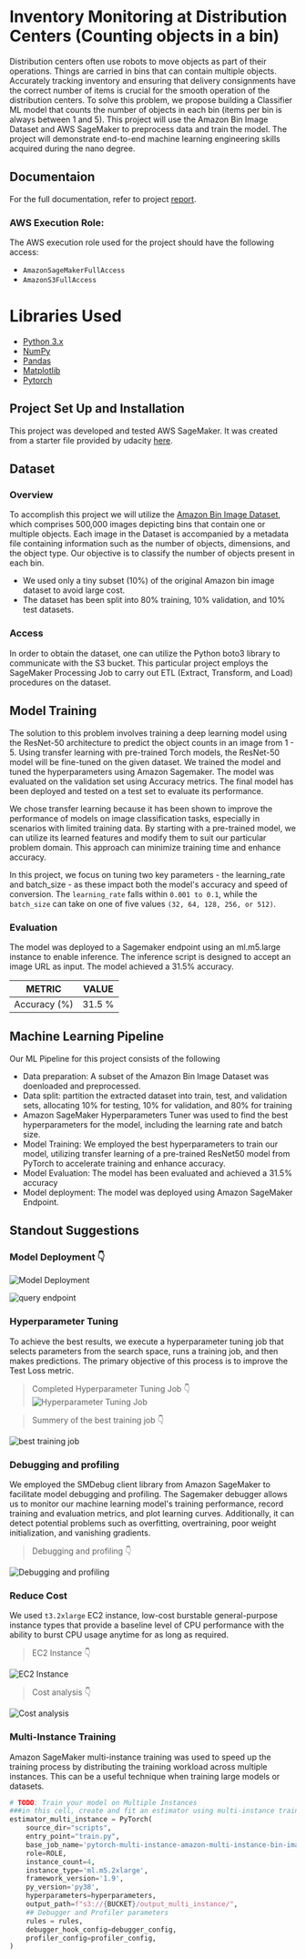 # Inventory Monitoring at Distribution Centers (Counting objects in a bin)

Distribution centers often use robots to move objects as part of their operations. Things
are carried in bins that can contain multiple objects. Accurately tracking inventory and
ensuring that delivery consignments have the correct number of items is crucial for the
smooth operation of the distribution centers. To solve this problem, we propose building a
Classifier ML model that counts the number of objects in each bin (items per bin is always
between 1 and 5). This project will use the Amazon Bin Image Dataset and AWS SageMaker
to preprocess data and train the model. The project will demonstrate end-to-end machine
learning engineering skills acquired during the nano degree.

## Documentaion
For the full documentation, refer to project [report](https://github.com/Phoenix6001/udacity-mlnd-capstone-inventory-monitoring-at-distribution-centers/blob/main/docs/proposal.pdf).

### AWS Execution Role:
The AWS execution role used for the project should have the following access:

- `AmazonSageMakerFullAccess`
- `AmazonS3FullAccess`

# Libraries Used
- [Python 3.x](https://www.python.org)
- [NumPy](https://numpy.org/)
- [Pandas](https://pandas.pydata.org/)
- [Matplotlib](https://matplotlib.org/)
- [Pytorch](https://pytorch.org/)

## Project Set Up and Installation
This project was developed and tested AWS SageMaker. It was created from a starter file provided by udacity [here](https://github.com/udacity/nd009t-capstone-starter/tree/master).

## Dataset
### Overview
To accomplish this project we will utilize the [Amazon Bin Image Dataset](https://registry.opendata.aws/amazon-bin-imagery/), which comprises
500,000 images depicting bins that contain one or multiple objects. Each image in the
Dataset is accompanied by a metadata file containing information such as the number of
objects, dimensions, and the object type. Our objective is to classify the number of objects
present in each bin.

- We used only a tiny subset (10%) of the original Amazon bin image dataset to
avoid large cost.
- The dataset has been split into 80% training, 10% validation, and 10% test
datasets.

### Access
In order to obtain the dataset, one can utilize the Python boto3 library to communicate with the S3 bucket. This particular project employs the SageMaker Processing Job to carry out ETL (Extract, Transform, and Load) procedures on the dataset.
## Model Training

The solution to this problem involves training a deep learning model using the ResNet-50 architecture to predict the object counts in an image from 1 - 5. Using transfer learning with pre-trained Torch models, the ResNet-50 model will be fine-tuned on the given dataset. We trained the model and tuned the hyperparameters using Amazon Sagemaker. The model was evaluated on the validation set using Accuracy metrics. The final model has been deployed and tested on a test set to evaluate its performance.

We chose transfer learning because it has been shown to improve the performance of models on image classification tasks, especially in scenarios with limited training data. By starting with a pre-trained model, we can utilize its learned features and modify them to suit our particular problem domain. This approach can minimize training time and enhance accuracy.

In this project, we focus on tuning two key parameters - the learning_rate and batch_size - as these impact both the model's accuracy and speed of conversion. The `learning_rate` falls within `0.001 to 0.1`, while the `batch_size` can take on one of five values `(32, 64, 128, 256, or 512)`.

### Evaluation
The model was deployed to a Sagemaker endpoint using an ml.m5.large instance to enable inference. The inference script is designed to accept an image URL as input.
The model achieved a 31.5% accuracy.

|       METRIC  |  VALUE  | 
|---------------|---------|
|  Accuracy (%) |  31.5 % |



## Machine Learning Pipeline
Our ML Pipeline for this project consists of the following
- Data preparation: A subset of the Amazon Bin Image Dataset was doenloaded and preprocessed.
- Data split: partition the extracted dataset into train, test, and validation sets, allocating 10% for testing, 10% for validation, and 80% for training
- Amazon SageMaker Hyperparameters Tuner was used to find the best hyperparameters for the model, including the learning rate and batch size.
- Model Training: We employed the best hyperparameters to train our model, utilizing transfer learning of a pre-trained ResNet50 model from PyTorch to accelerate training and enhance accuracy.
- Model Evaluation: The model has been evaluated and achieved a 31.5% accuracy
- Model deployment: The model was deployed using Amazon SageMaker Endpoint.
## Standout Suggestions
### Model Deployment :point_down:
![Model Deployment](./screenshots/Endpoint.png?raw=true "Endpoint deployment")

![query endpoint](./screenshots/inference1.png?raw=true "query endpoint")

### Hyperparameter Tuning
To achieve the best results, we execute a hyperparameter tuning job that selects
parameters from the search space, runs a training job, and then makes predictions. The
primary objective of this process is to improve the Test Loss metric.

> Completed Hyperparameter Tuning Job :point_down:
![Hyperparameter Tuning Job](./screenshots/Hyperparameter-tuning.png?raw=true "Completed Hyperparameter Tuning Job")

> Summery of the best training job :point_down:

![best training job](./screenshots/best-training-job-summary.png?raw=true "best training job")

### Debugging and profiling
We employed the SMDebug client library from Amazon SageMaker to facilitate model debugging and profiling. The Sagemaker debugger allows us to monitor our machine learning model's training performance, record training and evaluation metrics, and plot learning curves. Additionally, it can detect potential problems such as overfitting, overtraining, poor weight initialization, and vanishing gradients.

> Debugging and profiling :point_down:

![Debugging and profiling](./screenshots/training_debug_values.png?raw=true "Debugging and profiling")


### Reduce Cost

We used `t3.2xlarge` EC2 instance, low-cost burstable general-purpose instance types that
provide a baseline level of CPU performance with the ability to burst CPU usage anytime for
as long as required.

> EC2 Instance :point_down:

![EC2 Instance](./screenshots/EC2_Instance_summary_page.png?raw=true "EC2 Instance")

> Cost analysis :point_down:

![Cost analysis](./screenshots/cost_analysis_sagemaker_vs_ec2.png?raw=true "Cost analysis")

### Multi-Instance Training

Amazon SageMaker multi-instance training was used to speed up the training process by distributing the training workload across multiple instances. This can be a useful technique when training large models or datasets.

``` python
# TODO: Train your model on Multiple Instances
###in this cell, create and fit an estimator using multi-instance training
estimator_multi_instance = PyTorch(
    source_dir="scripts",
    entry_point="train.py",
    base_job_name='pytorch-multi-instance-amazon-multi-instance-bin-image-classification',
    role=ROLE,
    instance_count=4,
    instance_type='ml.m5.2xlarge',
    framework_version='1.9',
    py_version='py38',
    hyperparameters=hyperparameters,
    output_path=f"s3://{BUCKET}/output_multi_instance/",
    ## Debugger and Profiler parameters
    rules = rules,
    debugger_hook_config=debugger_config,
    profiler_config=profiler_config,
)
```
